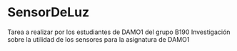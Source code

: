 # SensorDeLuz
Tarea a realizar por los estudiantes de DAMO1 del grupo B190
Investigación sobre la utilidad de los sensores para la asignatura de DAMO1
